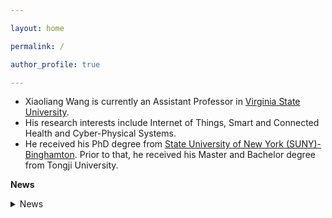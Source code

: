```yaml
---

layout: home

permalink: /

author_profile: true

---
```



* Xiaoliang Wang is currently an Assistant Professor in [Virginia State University](http://www.vsu.edu/).
* His research interests include Internet of Things, Smart and Connected Health and Cyber-Physical Systems.
* He received his PhD degree from [State University of New York (SUNY)-Binghamton](http://www.binghamton.edu/index.php). Prior to that, he received his Master and Bachelor degree from Tongji University.


<b>News</b>

<details>
  <summary>News</summary>
* June, 2022. Dr. Xiaoliang Wang worked with the student from Virginia Microelectronics Consortium (VMEC) Scholar Program to design <i>Field-Programmable Gate Array (FPGA) Based Cyber-Physical Systems for Deep Learning</i>.  
* April, 2022. Dr. Xiaoliang Wang's research work on <i>Deep Learning for Image Segmentation of Cracks in Metal Additive Manufacturing</i> has been exhibited in I-DREAM4D Manufacturing Expo & Exhibition.
* Dr. Xiaoliang Wang, as PI, received Innovation Fund from Commonwealth Center for Advanced Manufacturing (CCAM) to support his research in <i>Field-Programmable Gate Array (FPGA) Based Cyber-Physical Systems for Smart Manufacturing</i>.
* April, 2021. Dr. Xiaoliang Wang joined VSU Graduate Research Initiative (VGRI) Committee and attended VGRI Annual Conference.
* June 15, 2020. Dr. Xiaoliang Wang, as PI, received research grant from US Department of Defense (DoD) Innovation Driven Research/education Ecosystem for Advanced Manufacturing for the Defense (I-DREAM4D) Consortium to support his research.
* December, 2019. Dr. Xiaoliang Wang, as Co-PI, received Research and Education Program for HBCU/MI Equipment Award from US Department of Defense (DoD) to support his research in <i>Cyber-Physical Systems for Smart Manufacturing</i>.
* August 7, 2019. Dr. Xiaoliang Wang joined <i>Surface Engineering Research Day</i> hosted by Commonwealth Center for Advanced Manufacturing (CCAM) in Disputanta, VA. 
* April 30, 2019. Dr. Xiaoliang Wang with his students attended and presented their work at <i>the Logistics Workshop on Intermodal Mobility of Goods and Services</i> held by Virginia Commonwealth Center for Advanced Logistics Systems (CCALS) in Richmond, VA.
</details>